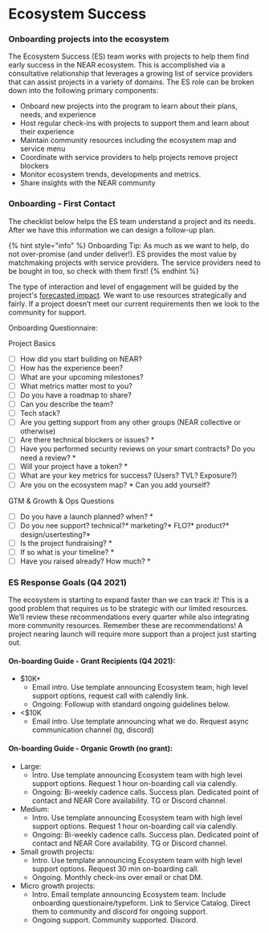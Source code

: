 # Ecosystem Success

### Onboarding projects into the ecosystem&#x20;

The Ecosystem Success (ES) team works with projects to help them find early success in the NEAR ecosystem. This is accomplished via a consultative relationship that leverages a growing list of service providers that can assist projects in a variety of domains. The ES role can be broken down into the following primary components:

* Onboard new projects into the program to learn about their plans, needs, and experience
* Host regular check-ins with projects to support them and learn about their experience&#x20;
* Maintain community resources including the ecosystem map and service menu&#x20;
* Coordinate with service providers to help projects remove project blockers&#x20;
* Monitor ecosystem trends, developments and metrics.&#x20;
* Share insights with the NEAR community

### Onboarding - First Contact&#x20;

The checklist below helps the ES team understand a project and its needs. After we have this information we can design a follow-up plan.

{% hint style="info" %}
Onboarding Tip: As much as we want to help, do not over-promise (and under deliver!). ES provides the most value by matchmaking projects with service providers. The service providers need to be bought in too, so check with them first!
{% endhint %}

The type of interaction and level of engagement will be guided by the project's [forecasted impact](./#prioritization). We want to use resources strategically and fairly. If a project doesn’t meet our current requirements then we look to the community for support.

Onboarding Questionnaire:&#x20;

Project Basics&#x20;

* [ ] How did you start building on NEAR?&#x20;
* [ ] How has the experience been?&#x20;
* [ ] What are your upcoming milestones?
* [ ] What metrics matter most to you?&#x20;
* [ ] Do you have a roadmap to share?&#x20;
* [ ] Can you describe the team?&#x20;
* [ ] Tech stack?&#x20;
* [ ] Are you getting support from any other groups (NEAR collective or otherwise)&#x20;
* [ ] Are there technical blockers or issues? \*
* [ ] Have you performed security reviews on your smart contracts? Do you need a review? \*
* [ ] Will your project have a token? \*
* [ ] What are your key metrics for success? (Users? TVL? Exposure?)
* [ ] Are you on the ecosystem map? \* Can you add yourself?&#x20;

GTM & Growth & Ops Questions

* [ ] Do you have a launch planned? when? \*
* [ ] Do you nee support? technical?\* marketing?\* FLO?\* product?\* design/usertesting?\*
* [ ] Is the project fundraising? \*
* [ ] If so what is your timeline? \*
* [ ] Have you raised already? How much? \*

### ES Response Goals (Q4 2021)&#x20;

The ecosystem is starting to expand faster than we can track it! This is a good problem that requires us to be strategic with our limited resources. We’ll review these recommendations every quarter while also integrating more community resources. Remember these are recommendations! A project nearing launch will require more support than a project just starting out.

#### On-boarding Guide - Grant Recipients (Q4 2021):&#x20;

* $10K+
  * Email intro. Use template announcing Ecosystem team, high level support options, request call with calendly link.&#x20;
  * Ongoing: Followup with standard ongoing guidelines below.
* <$10K
  * Email intro. Use template announcing what we do. Request async communication channel (tg, discord)

#### On-boarding Guide - Organic Growth (no grant):

* Large:&#x20;
  * Intro. Use template announcing Ecosystem team with high level support options. Request 1 hour on-boarding call via calendly.&#x20;
  * Ongoing: Bi-weekly cadence calls. Success plan. Dedicated point of contact and NEAR Core availability. TG or Discord channel.&#x20;
* Medium:&#x20;
  * Intro. Use template announcing Ecosystem team with high level support options. Request 1 hour on-boarding call via calendly.&#x20;
  * Ongoing: Bi-weekly cadence calls. Success plan. Dedicated point of contact and NEAR Core availability. TG or Discord channel.&#x20;
* Small growth projects:&#x20;
  * Intro. Use template announcing Ecosystem team with high level support options. Request 30 min on-boarding call.&#x20;
  * Ongoing. Monthly check-ins over email or chat DM.&#x20;
* Micro growth projects:&#x20;
  * Intro. Email template announcing Ecosystem team.  Include onboarding questionaire/typeform. Link to Service Catalog. Direct them to community and discord for ongoing support.
  * Ongoing support. Community supported. Discord.
